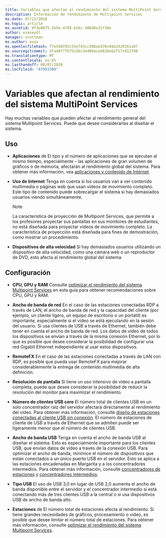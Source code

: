 ```yaml
---
title: Variables que afectan al rendimiento del sistema MultiPoint Services
description: Información de rendimiento de Multipoint Services
ms.date: 07/22/2016
ms.topic: article
ms.assetid: 0f3e8875-1b5e-4789-b16c-d06d6e31f38e
author: evaseydl
manager: scottman
ms.author: evas
ms.openlocfilehash: f7e540f95c55e743cc588aed76c04a3320161a97
ms.sourcegitcommit: dfa48f77b751dbc34409aced628eb2f17c912f08
ms.translationtype: MT
ms.contentlocale: es-ES
ms.lasthandoff: 08/07/2020
ms.locfileid: "87951500"
---
```

# <a name="variables-affecting-multipoint-services-system-performance"></a>Variables que afectan al rendimiento del sistema MultiPoint Services
Hay muchas variables que pueden afectar al rendimiento general del sistema Multipoint Services. Puede que desee considerarlas al diseñar el sistema.

## <a name="usage"></a>Uso

-   **Aplicaciones** de El tipo y el número de aplicaciones que se ejecutan al mismo tiempo, especialmente \- las aplicaciones de gran volumen de gráficos o de memoria, afectarán al rendimiento global del sistema. Para obtener más información, vea [aplicaciones y contenido de Internet](hardware-and-performance-recommendations.md#applications-and-internet-content).

-   **Uso de Internet** Tenga en cuenta si los usuarios van a ver contenido multimedia o páginas web que usan vídeos de movimiento completo. Este tipo de contenido puede sobrecargar el sistema si hay demasiados usuarios viendo simultáneamente.

    > [!NOTE]
    > La característica de proyección de Multipoint Services, que permite a los profesores proyectar sus pantallas en sus monitores de estudiantes, no está diseñada para proyectar vídeos de movimiento completo. La característica de proyección está diseñada para fines de demostración, como mostrar un procedimiento.

-   **Dispositivos de alta velocidad** Si hay demasiados usuarios utilizando un dispositivo de alta velocidad, como una cámara web o un reproductor de DVD, esto afecta al rendimiento global del sistema.

## <a name="configuration"></a>Configuración

-   **CPU, GPU y RAM** Consulte [optimizar el rendimiento del sistema Multipoint Services](hardware-and-performance-recommendations.md#optimize-multipoint-services-system-performance) en esta guía para obtener recomendaciones sobre CPU, GPU y RAM.
-   **Ancho de banda de red** En el caso de las estaciones conectadas RDP a través de LAN, el ancho de banda de red y la capacidad del cliente (por ejemplo, un cliente ligero, un equipo de escritorio o un portátil) es importante, especialmente si el vídeo se está ejecutando en la sesión del usuario. Si usa clientes de USB a través de Ethernet, también debe tener en cuenta el ancho de banda de red. Los datos de vídeo de todos los dispositivos se envían a través de la misma conexión Ethernet, por lo que es posible que desee considerar la posibilidad de configurar una red Gigabit Ethernet independiente al usar estos dispositivos.
-   **RemoteFX** En el caso de las estaciones conectadas a través de LAN con RDP, es posible que pueda usar RemoteFX para mejorar considerablemente la entrega de contenido multimedia de alta definición.
-   **Resolución de pantalla** Si tiene un uso intensivo de vídeo a pantalla completa, puede que desee considerar la posibilidad de reducir la resolución del monitor para maximizar el rendimiento.
-   **Número de clientes USB cero** El número total de clientes USB en un solo concentrador raíz del servidor afectará directamente al rendimiento del vídeo. Para obtener más información, consulte [diseño de estaciones conectadas al cliente USB sin conexión](MultiPoint-services-Site-Planning.md#layout-for-usb-zero-client-connected-stations). El número de estaciones de cliente de USB a través de Ethernet que se admiten puede ser ligeramente menor que el número de clientes USB.
-   **Ancho de banda USB** Tenga en cuenta el ancho de banda USB al diseñar el sistema.  Esto es especialmente importante para los clientes USB, que envían datos de vídeo a través de la conexión USB. Para optimizar el ancho de banda, minimice el número de dispositivos que están conectados a un único puerto USB en el servidor. Esto se aplica a las estaciones encadenadas en Margarita y a los concentradores intermedios. Para obtener más información, consulte [concentradores de estaciones](MultiPoint-services-Site-Planning.md#station-hubs) y [concentradores intermedios](MultiPoint-services-Site-Planning.md#intermediate-hubs).

-   **Tipo USB** El uso de USB 3,0 en lugar de USB 2,0 aumenta el ancho de banda disponible entre el servidor y el concentrador intermedio si está conectando más de tres clientes USB a la central o si usa dispositivos USB de ancho de banda alto.

-   **Estaciones** de El número total de estaciones afecta al rendimiento. Si tiene grandes necesidades de gráficos, procesamiento o vídeo, es posible que desee limitar el número total de estaciones. Para obtener más información, consulte [optimizar el rendimiento del sistema Multipoint Services](hardware-and-performance-recommendations.md#optimize-multipoint-services-system-performance).
